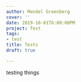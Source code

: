 ```yaml
---
author: Mendel Greenberg
cover: ''
date: 2019-10-01T6:00:00PM
project: Test
tags:
- test
title: Tests
draft: true

---
```

testing things